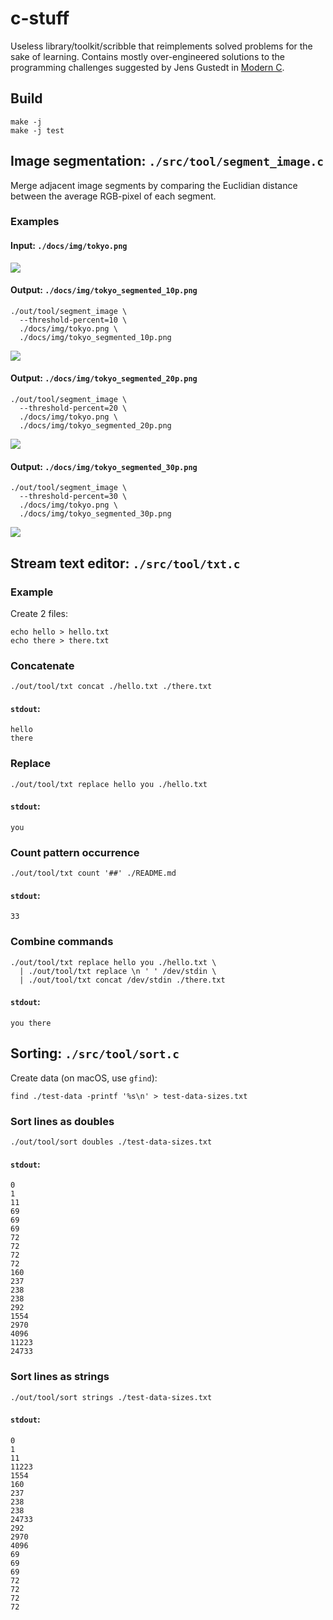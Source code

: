 # c-stuff

Useless library/toolkit/scribble that reimplements solved problems for the sake of learning.
Contains mostly over-engineered solutions to the programming challenges suggested by Jens Gustedt in [Modern C](https://gustedt.gitlabpages.inria.fr/modern-c/).

## Build

```
make -j
make -j test
```

## Image segmentation: `./src/tool/segment_image.c`

Merge adjacent image segments by comparing the Euclidian distance between the average RGB-pixel of each segment.

### Examples

#### Input: `./docs/img/tokyo.png`

![](/docs/img/tokyo.png)

#### Output: `./docs/img/tokyo_segmented_10p.png`
```
./out/tool/segment_image \
  --threshold-percent=10 \
  ./docs/img/tokyo.png \
  ./docs/img/tokyo_segmented_10p.png
```
![](/docs/img/tokyo_segmented_10p.png)

#### Output: `./docs/img/tokyo_segmented_20p.png`
```
./out/tool/segment_image \
  --threshold-percent=20 \
  ./docs/img/tokyo.png \
  ./docs/img/tokyo_segmented_20p.png
```
![](/docs/img/tokyo_segmented_20p.png)

#### Output: `./docs/img/tokyo_segmented_30p.png`
```
./out/tool/segment_image \
  --threshold-percent=30 \
  ./docs/img/tokyo.png \
  ./docs/img/tokyo_segmented_30p.png
```
![](/docs/img/tokyo_segmented_30p.png)


## Stream text editor: `./src/tool/txt.c`

### Example
Create 2 files:
```
echo hello > hello.txt
echo there > there.txt
```

### Concatenate
```
./out/tool/txt concat ./hello.txt ./there.txt
```
#### `stdout`:
```
hello
there
```

### Replace
```
./out/tool/txt replace hello you ./hello.txt
```
#### `stdout`:
```
you
```

### Count pattern occurrence
```
./out/tool/txt count '##' ./README.md
```
#### `stdout`:
```
33
```

### Combine commands
```
./out/tool/txt replace hello you ./hello.txt \
  | ./out/tool/txt replace \n ' ' /dev/stdin \
  | ./out/tool/txt concat /dev/stdin ./there.txt
```
#### `stdout`:
```
you there
```

## Sorting: `./src/tool/sort.c`

Create data (on macOS, use `gfind`):
```
find ./test-data -printf '%s\n' > test-data-sizes.txt
```

### Sort lines as doubles
```
./out/tool/sort doubles ./test-data-sizes.txt
```
#### `stdout`:
```
0
1
11
69
69
69
72
72
72
72
160
237
238
238
292
1554
2970
4096
11223
24733
```

### Sort lines as strings
```
./out/tool/sort strings ./test-data-sizes.txt
```
#### `stdout`:
```
0
1
11
11223
1554
160
237
238
238
24733
292
2970
4096
69
69
69
72
72
72
72
```
